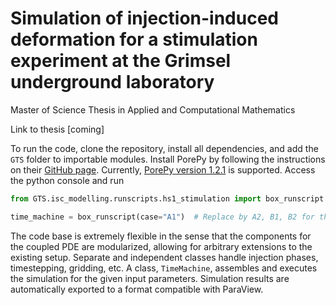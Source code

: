 # Simulation of injection-induced deformation for a stimulation experiment at the Grimsel underground laboratory
Master of Science Thesis in Applied and Computational Mathematics

Link to thesis [coming]

To run the code, clone the repository, install all dependencies, and add the `GTS` folder to importable modules.
Install PorePy by following the instructions on their [GitHub page](https://github.com/pmgbergen/porepy/tree/1.2.1). Currently, [PorePy version 1.2.1](https://github.com/pmgbergen/porepy/releases/tag/1.2.1) is supported.
Access the python console and run

```python
from GTS.isc_modelling.runscripts.hs1_stimulation import box_runscript

time_machine = box_runscript(case="A1")  # Replace by A2, B1, B2 for the other cases.
```

The code base is extremely flexible in the sense that the components for the coupled PDE are modularized, allowing for arbitrary extensions to the existing setup. 
Separate and independent classes handle injection phases, timestepping, gridding, etc.
A class, `TimeMachine`, assembles and executes the simulation for the given input parameters. Simulation results are automatically exported to a format compatible with ParaView.
